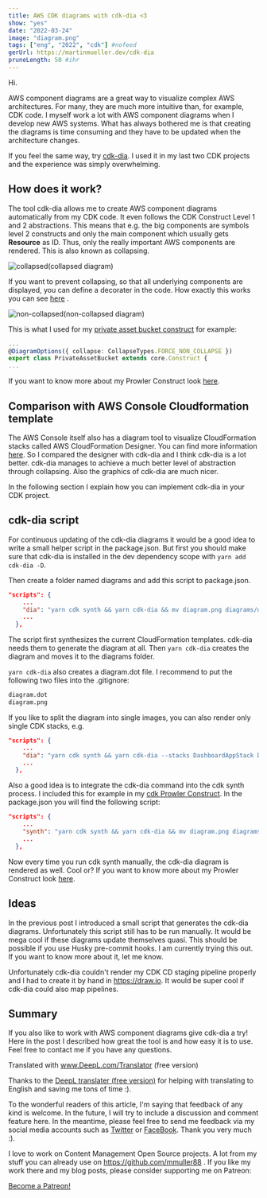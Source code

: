 ```yaml
---
title: AWS CDK diagrams with cdk-dia <3
show: "yes"
date: "2022-03-24"
image: "diagram.png"
tags: ["eng", "2022", "cdk"] #nofeed
gerUrl: https://martinmueller.dev/cdk-dia
pruneLength: 50 #ihr
---
```


Hi.

AWS component diagrams are a great way to visualize complex AWS architectures. For many, they are much more intuitive than, for example, CDK code. I myself work a lot with AWS component diagrams when I develop new AWS systems. What has always bothered me is that creating the diagrams is time consuming and they have to be updated when the architecture changes.

If you feel the same way, try [cdk-dia](https://github.com/pistazie/cdk-dia). I used it in my last two CDK projects and the experience was simply overwhelming.

## How does it work?

The tool cdk-dia allows me to create AWS component diagrams automatically from my CDK code. It even follows the CDK Construct Level 1 and 2 abstractions. This means that e.g. the big components are symbols level 2 constructs and only the main component which usually gets **Resource** as ID. Thus, only the really important AWS components are rendered. This is also known as collapsing.

![collapsed](cdk-dia/decorator_example_collapsed.png)(collapsed diagram)

If you want to prevent collapsing, so that all underlying components are displayed, you can define a decorater in the code. How exactly this works you can see [here](https://github.com/pistazie/cdk-dia/tree/main/examples/experimental-decorator-example) .

![non-collapsed](cdk-dia/decorator_example_non-collapsed.png)(non-collapsed diagram)

This is what I used for my [private asset bucket construct](https://github.com/mmuller88/cdk-private-asset-bucket/blob/main/src/private-asset-bucket.ts) for example:

```ts
...
@DiagramOptions({ collapse: CollapseTypes.FORCE_NON_COLLAPSE })
export class PrivateAssetBucket extends core.Construct {
...
```

If you want to know more about my Prowler Construct look [here](https://martinmueller.dev/cdk-private-assets-eng).

## Comparison with AWS Console Cloudformation template

The AWS Console itself also has a diagram tool to visualize CloudFormation stacks called AWS CloudFormation Designer. You can find more information [here](https://docs.aws.amazon.com/AWSCloudFormation/latest/UserGuide/working-with-templates-cfn-designer.html). So I compared the designer with cdk-dia and I think cdk-dia is a lot better. cdk-dia manages to achieve a much better level of abstraction through collapsing. Also the graphics of cdk-dia are much nicer.

In the following section I explain how you can implement cdk-dia in your CDK project.

## cdk-dia script

For continuous updating of the cdk-dia diagrams it would be a good idea to write a small helper script in the package.json. But first you should make sure that cdk-dia is installed in the dev dependency scope with `yarn add cdk-dia -D`.

Then create a folder named diagrams and add this script to package.json.

```json
"scripts": {
    ...
    "dia": "yarn cdk synth && yarn cdk-dia && mv diagram.png diagrams/dashboard.png",
    ...
  },
```

The script first synthesizes the current CloudFormation templates. cdk-dia needs them to generate the diagram at all. Then `yarn cdk-dia` creates the diagram and moves it to the diagrams folder.

`yarn cdk-dia` also creates a diagram.dot file. I recommend to put the following two files into the .gitignore:

```txt
diagram.dot
diagram.png
```

If you like to split the diagram into single images, you can also render only single CDK stacks, e.g.

```json
"scripts": {
    ...
    "dia": "yarn cdk synth && yarn cdk-dia --stacks DashboardAppStack DashboardBackendStack && mv diagram.png diagrams/dashboard.png && yarn cdk-dia --stacks LandingPageStack && mv diagram.png diagrams/landingpage.png",
    ...
  },
```

Also a good idea is to integrate the cdk-dia command into the cdk synth process. I included this for example in my [cdk Prowler Construct](https://github.com/mmuller88/cdk-prowler). In the package.json you will find the following script:

```json
"scripts": {
    ...
    "synth": "yarn cdk synth && yarn cdk-dia && mv diagram.png diagrams/prowler.png",
    ...
  },
```

Now every time you run cdk synth manually, the cdk-dia diagram is rendered as well. Cool or? If you want to know more about my Prowler Construct look [here](https://martinmueller.dev/prowler-cdk-eng).

## Ideas

In the previous post I introduced a small script that generates the cdk-dia diagrams. Unfortunately this script still has to be run manually. It would be mega cool if these diagrams update themselves quasi. This should be possible if you use Husky pre-commit hooks. I am currently trying this out. If you want to know more about it, let me know.

Unfortunately cdk-dia couldn't render my CDK CD staging pipeline properly and I had to create it by hand in <https://draw.io>. It would be super cool if cdk-dia could also map pipelines.

## Summary

If you also like to work with AWS component diagrams give cdk-dia a try! Here in the post I described how great the tool is and how easy it is to use. Feel free to contact me if you have any questions.

Translated with www.DeepL.com/Translator (free version)

Thanks to the [DeepL translater (free version)](https://DeepL.com/Translator) for helping with translating to English and saving me tons of time :).

To the wonderful readers of this article, I'm saying that feedback of any kind is welcome. In the future, I will try to include a discussion and comment feature here. In the meantime, please feel free to send me feedback via my social media accounts such as [Twitter](https://twitter.com/MartinMueller_) or [FaceBook](https://facebook.com/martin.muller.10485). Thank you very much :).

I love to work on Content Management Open Source projects. A lot from my stuff you can already use on https://github.com/mmuller88 . If you like my work there and my blog posts, please consider supporting me on Patreon:

<a href="https://patreon.com/bePatron?u=29010217" data-patreon-widget-type="become-patron-button">Become a Patreon!</a><script async src="https://c6.patreon.com/becomePatronButton.bundle.js"></script>
